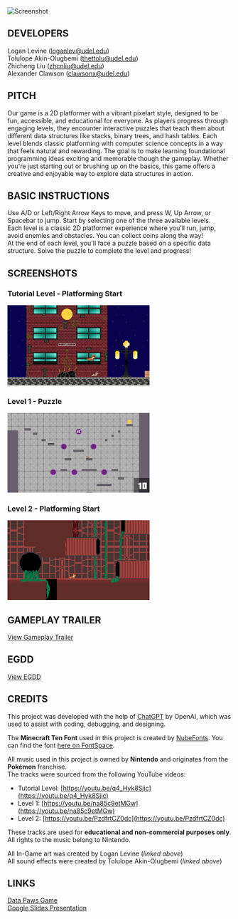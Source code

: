 <img src="https://github.com/user-attachments/assets/4030fbf8-fcc0-4461-ae07-81f85d3f93d4" alt="Screenshot" width="400"/>

## DEVELOPERS

Logan Levine (loganlev@udel.edu)\
Tolulope Akin-Olugbemi (thettolu@udel.edu)\
Zhicheng Liu (zhcnliu@udel.edu)\
Alexander Clawson (clawsonx@udel.edu)

## PITCH

Our game is a 2D platformer with a vibrant pixelart style, designed to be fun, accessible, and educational for everyone. As players progress through engaging levels, they encounter interactive puzzles that teach them about different data structures like stacks, binary trees, and hash tables. Each level blends classic platforming with computer science concepts in a way that feels natural and rewarding. The goal is to make learning foundational programming ideas exciting and memorable though the gameplay. Whether you're just starting out or brushing up on the basics, this game offers a creative and enjoyable way to explore data structures in action.

## BASIC INSTRUCTIONS

Use A/D or Left/Right Arrow Keys to move, and press W, Up Arrow, or Spacebar to jump. Start by selecting one of the three available levels.  
Each level is a classic 2D platformer experience where you’ll run, jump, avoid enemies and obstacles. You can collect coins along the way!  
At the end of each level, you'll face a puzzle based on a specific data structure. Solve the puzzle to complete the level and progress!

## SCREENSHOTS

### Tutorial Level - Platforming Start  
<img src="docs/Screenshot 2025-05-20 230716.png" width="320"/>

### Level 1 - Puzzle 
<img src="docs/Screenshot 2025-05-20 230850.png" width="320"/>

### Level 2 - Platforming Start  
<img src="docs/Screenshot 2025-05-20 230938.png" width="320"/>

## GAMEPLAY TRAILER

[View Gameplay Trailer](https://drive.google.com/file/d/1rwujsTea7XLd_rllEBaCudC0vJ4KMO8y/view?usp=drive_link)

## EGDD

[View EGDD](docs/egdd.md)

## CREDITS

This project was developed with the help of [ChatGPT](https://openai.com/chatgpt) by OpenAI, which was used to assist with coding, debugging, and designing.

The **Minecraft Ten Font** used in this project is created by [NubeFonts](https://www.fontspace.com/profile/NubeFonts). You can find the font [here on FontSpace](https://www.fontspace.com/minecraft-ten-font-f40317).  

All music used in this project is owned by **Nintendo** and originates from the **Pokémon** franchise.  
The tracks were sourced from the following YouTube videos:

- Tutorial Level: [https://youtu.be/q4_Hyk8Sjic](https://youtu.be/q4_Hyk8Sjic)  
- Level 1: [https://youtu.be/na85c9etMGw](https://youtu.be/na85c9etMGw)  
- Level 2: [https://youtu.be/PzdfrtCZ0dc](https://youtu.be/PzdfrtCZ0dc)  

These tracks are used for **educational and non-commercial purposes only**.
All rights to the music belong to Nintendo.

All In-Game art was created by Logan Levine (*linked above*)  
All sound effects were created by Tolulope Akin-Olugbemi (*linked above*)

## LINKS

[Data Paws Game](https://logan-lev.github.io/data-paws/)  
[Google Slides Presentation](https://docs.google.com/presentation/d/18g6gcuD4pvVCO7KF4WHFO6rjuRZdS9BwA58T4kzO7Rw/edit?slide=id.g335e7800e7b_0_0#slide=id.g335e7800e7b_0_0)
